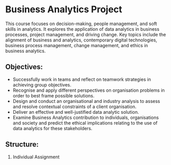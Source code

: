 # Business Analytics Project
This course focuses on decision-making, people management, and soft skills in analytics. It explores the application of data analytics in business processes, project management, and driving change. Key topics include the alignment of business and analytics, contemporary digital technologies, business process management, change management, and ethics in business analytics. 

## Objectives:
- Successfully work in teams and reflect on teamwork strategies in achieving group objectives.
- Recognise and apply different perspectives on organisation problems in order to best frame possible solutions.
- Design and conduct an organisational and industry analysis to assess and resolve contextual constraints of a client organisation.
- Deliver an effective and well-justified data analytic solution.
- Examine Business Analytics contribution to individuals, organisations and society and predict the ethical implications relating to the use of data analytics for these stakeholders.

## Structure:
1. Individual Assignment
